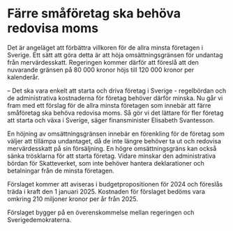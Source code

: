 # Färre småföretag ska behöva redovisa moms

Det är angeläget att förbättra villkoren för de allra minsta företagen i Sverige. Ett sätt att göra detta är att höja omsättningsgränsen för undantag från mervärdesskatt. Regeringen kommer därför att föreslå att den nuvarande gränsen på 80 000 kronor höjs till 120 000 kronor per kalenderår.

– Det ska vara enkelt att starta och driva företag i Sverige - regelbördan och de administrativa kostnaderna för företag behöver därför minska. Nu går vi fram med ett förslag för de allra minsta företagen som innebär att färre småföretag ska behöva redovisa moms. Så gör vi det lättare för fler företag att starta och växa i Sverige, säger finansminister Elisabeth Svantesson.

En höjning av omsättningsgränsen innebär en förenkling för de företag som väljer att tillämpa undantaget, då de inte längre behöver ta ut och redovisa mervärdesskatt på sin försäljning. En högre omsättningsgräns kan också sänka trösklarna för att starta företag. Vidare minskar den administrativa bördan för Skatteverket, som inte behöver hantera deklarationer och betalningar från de minsta företagen.

Förslaget kommer att aviseras i budgetpropositionen för 2024 och föreslås träda i kraft den 1 januari 2025. Kostnaden för förslaget bedöms vara omkring 210 miljoner kronor per år från 2025.

Förslaget bygger på en överenskommelse mellan regeringen och Sverigedemokraterna.
